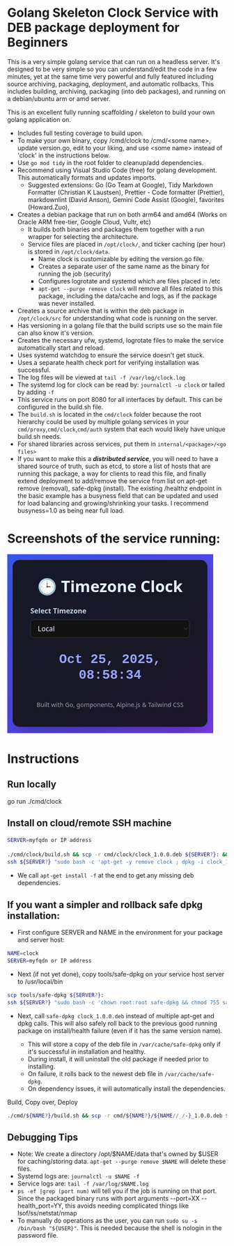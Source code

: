 # Golang Skeleton Clock Service with DEB package deployment for Beginners

This is a very simple golang service that can run on a headless server. It's designed to be very simple so you can understand/edit the code in a few minutes, yet at the same time very powerful and fully featured including source archiving, packaging, deployment, and automatic rollbacks. This includes building, archiving, packaging (into deb packages), and running on a debian/ubuntu arm or amd server.

This is an excellent fully running scaffolding / skeleton to build your own golang application on.

- Includes full testing coverage to build upon.
- To make your own binary, copy /cmd/clock to /cmd/\<some name\>, update version.go, edit to your liking, and use \<some name\> instead of 'clock' in the instructions below.
- Use `go mod tidy` in the root folder to cleanup/add dependencies.
- Recommend using Visual Studio Code (free) for golang development. This automatically formats and updates imports.
  - Suggested extensions: Go (Go Team at Google), Tidy Markdown Formatter (Christian K Laustsen), Prettier - Code formatter (Prettier), markdownlint (David Anson), Gemini Code Assist (Google), favorites (Howard.Zuo), 
- Creates a debian package that run on both arm64 and amd64 (Works on Oracle ARM free-tier, Google Cloud, Vultr, etc)
  - It builds both binaries and packages them together with a run wrapper for selecting the architecture.
  - Service files are placed in `/opt/clock/`, and ticker caching (per hour) is stored in `/opt/clock/data`.
    - Name clock is customizable by editing the version.go file.
    - Creates a separate user of the same name as the binary for running the job (security)
    - Configures logrotate and systemd which are files placed in /etc
    - `apt-get --purge remove clock` will remove all files related to this package, including the data/cache and logs, as if the package was never installed.
- Creates a source archive that is within the deb package in `/opt/clock/src` for understanding what code is running on the server.
- Has versioning in a golang file that the build scripts use so the main file can also know it's version.
- Creates the necessary ufw, systemd, logrotate files to make the service automatically start and reload.
- Uses systemd watchdog to ensure the service doesn't get stuck.
- Uses a separate health check port for verifying installation was successful.
- The log files will be viewed at `tail -f /var/log/clock.log`
- The systemd log for clock can be read by: `journalctl -u clock` or tailed by adding `-f`
- This service runs on port 8080 for all interfaces by default. This can be configured in the build.sh file.
- The `build.sh` is located in the `cmd/clock` folder because the root hierarchy could be used by multiple golang services in your `cmd/proxy`,`cmd/clock`,`cmd/auth` system that each would likely have unique build.sh needs.
- For shared libraries across services, put them in `internal/<package>/<go files>`
- If you want to make this a ***distributed service***, you will need to have a shared source of truth, such as etcd, to store a list of hosts that are running this package, a way for clients to read this file, and finally extend deployment to add/remove the service from list on apt-get remove (removal), safe-dpkg (install). The existing /healthz endpoint in the basic example has a busyness field that can be updated and used for load balancing and growing/shrinking your tasks. I recommend busyness=1.0 as being near full load.

# Screenshots of the service running:

![Clock app](docs/clock_app.png)

# Instructions

## Run locally

go run ./cmd/clock

## Install on cloud/remote SSH machine

``` bash
SERVER=myfqdn or IP address

./cmd/clock/build.sh && scp -r cmd/clock/clock_1.0.0.deb ${SERVER?}: && 
ssh ${SERVER?} "sudo bash -c 'apt-get -y remove clock ; dpkg -i clock_1.0.0.deb || apt-get install -f'"
```

- We call `apt-get install -f` at the end to get any missing deb dependencies.

## If you want a simpler and rollback safe dpkg installation:

- First configure SERVER and NAME in the environment for your package and server host:

``` bash
NAME=clock
SERVER=myfqdn or IP address
```

- Next (if not yet done), copy tools/safe-dpkg on your service host server to /usr/local/bin


``` bash
scp tools/safe-dpkg ${SERVER?}:
ssh ${SERVER?} "sudo bash -c 'chown root:root safe-dpkg && chmod 755 safe-dpkg && mv safe-dpkg /usr/local/bin/safe-dpkg'"
```

- Next, call `safe-dpkg clock_1.0.0.deb` instead of multiple apt-get and dpkg calls. This will also safely roll back to the previous good running package on install/health failure (even if it has the same version name).

  - This will store a copy of the deb file in `/var/cache/safe-dpkg` only if it's successful in installation and healthy.
  - During install, it will uninstall the old package if needed prior to installing.
  - On failure, it rolls back to the newest deb file in `/var/cache/safe-dpkg`.
  - On dependency issues, it will automatically install the dependencies.

Build, Copy over, Deploy
``` bash
./cmd/${NAME?}/build.sh && scp -r cmd/${NAME?}/${NAME//_/-}_1.0.0.deb ${SERVER?}: && ssh ${SERVER?} "sudo bash -c 'safe-dpkg ${NAME//_/-}_1.0.0.deb'"
```

## Debugging Tips

- Note: We create a directory /opt/$NAME/data that's owned by $USER for caching/storing data. `apt-get --purge remove $NAME` will delete these files.
- Systemd logs are: `journalctl -u $NAME -f`
- Service logs are: `tail -f /var/log/$NAME.log`
- `ps -ef |grep (port num)` will tell you if the job is running on that port. Since the packaged binary runs with port arguments --port=XX --health_port=YY, this avoids needing complicated things like lsof/ss/netstat/nmap
- To manually do operations as the user, you can run `sudo su -s /bin/bash "${USER}"`. This is needed because the shell is nologin in the password file.
